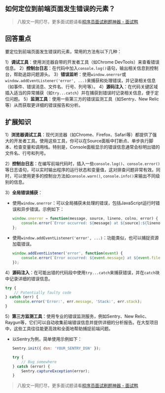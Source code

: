 ## 如何定位到前端页面发生错误的元素？
> 八股文一网打尽，更多面试题请看[程序员面试刷题神器 - 面试鸭](https://www.mianshiya.com/)

## 回答重点

要定位到前端页面发生错误的元素，常用的方法有以下几种：

1）**调试工具**：使用浏览器自带的开发者工具（如Chrome DevTools）来查看错误信息。
2）**控制台日志**：在代码中加入`console.log()`语句，输出相关信息到控制台，帮助追踪问题源头。
3）**错误监听**：使用`window.onerror`或`window.addEventListener('error', ...)`来捕获和处理错误，并记录相关信息（如事件、错误消息、文件名、行号、列号等）。
4）**源码注入**：在代码关键区域插入适当的异常捕获（如`try...catch`）并在捕获到错误时记录相关信息，便于定位问题。
5）**监测工具**：使用一些第三方的错误监测工具（如Sentry、New Relic等）从而获取更详细的错误报告和分析。

## 扩展知识

1）**浏览器调试工具**：现代浏览器（如Chrome、Firefox、Safari等）都提供了强大的开发者工具。使用这些工具，你可以在Source面板中打断点、单步执行脚本、检查变量和调用栈。特别是，Console面板显示的错误信息通常会标明出错的文件名、行号和列号。

2）**控制台日志**：在编写前端代码时，插入一些`console.log()`、`console.error()`等日志语句，可以实时输出程序的运行状态和变量值，这对排查问题非常有效。同时，可以使用更多的控制台方法如`console.warn()`, `console.info()`来输出不同级别的信息。

3）**全局错误捕获**：
   - 使用`window.onerror`：可以全局捕获未处理的错误，包括JavaScript运行时错误和异步错误。示例如下：
     ```javascript
     window.onerror = function(message, source, lineno, colno, error) {
         console.error(`Error occurred: ${message} at ${source}:${lineno}:${colno}`);
     };
     ```
   - 使用`window.addEventListener('error', ...)`：功能类似，也可以捕捉资源加载错误。
     ```javascript
     window.addEventListener('error', function(event) {
         console.error(`Error occurred: ${event.message} at ${event.filename}:${event.lineno}:${event.colno}`);
     });
     ```

4）**源码注入**：在可能出错的代码段中使用`try...catch`来捕获错误，并在`catch`块中记录详细的错误信息。
   ```javascript
   try {
       // Potentially faulty code
   } catch (err) {
       console.error('Error:', err.message, 'Stack:', err.stack);
   }
   ```

5）**第三方监测工具**：使用专业的错误监测服务，例如Sentry、New Relic、Raygun等，它们可以自动收集前端错误信息并提供详细的分析报告。在大型项目中，这些工具往往能更高效和全面地帮助捕捉前端问题。
   - 以Sentry为例，简单使用示例如下：
     ```javascript
     Sentry.init({ dsn: 'YOUR_SENTRY_DSN' });

     try {
         // Bug somewhere
     } catch (error) {
         Sentry.captureException(error);
     }
     ```



> 八股文一网打尽，更多面试题请看[程序员面试刷题神器 - 面试鸭](https://www.mianshiya.com/)